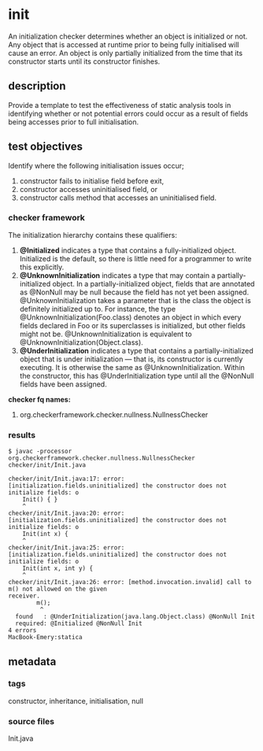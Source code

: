 # init
An initialization checker determines whether an object is initialized or not. Any object 
that is accessed at runtime prior to being fully initialised will cause an error. An 
object is only partially initialized from the time that its constructor starts until its 
constructor finishes.

## description
Provide a template to test the effectiveness of static analysis tools in identifying 
whether or not potential errors could occur as a result of fields being accesses prior
to full initialisation.

## test objectives
Identify where the following initialisation issues occur;
1. constructor fails to initialise field before exit,
2. constructor accesses uninitialised field, or
3. constructor calls method that accesses an uninitialised field.

### checker framework
The initialization hierarchy contains these qualifiers:
1. **@Initialized** indicates a type that contains a fully-initialized object. 
Initialized is the default, so there is little need for a programmer to write this 
explicitly.
2. **@UnknownInitialization** indicates a type that may contain a partially-initialized 
object. In a partially-initialized object, fields that are annotated as @NonNull may be 
null because the field has not yet been assigned. @UnknownInitialization takes a 
parameter that is the class the object is definitely initialized up to. For instance, the 
type @UnknownInitialization(Foo.class) denotes an object in which every fields declared 
in Foo or its superclasses is initialized, but other fields might not be. 
@UnknownInitialization is equivalent to @UnknownInitialization(Object.class).
3. **@UnderInitialization** indicates a type that contains a partially-initialized object 
that is under initialization — that is, its constructor is currently executing. It is 
otherwise the same as @UnknownInitialization. Within the constructor, this has 
@UnderInitialization type until all the @NonNull fields have been assigned.

**checker fq names:**
1. org.checkerframework.checker.nullness.NullnessChecker

### results

```
$ javac -processor org.checkerframework.checker.nullness.NullnessChecker checker/init/Init.java 

checker/init/Init.java:17: error: [initialization.fields.uninitialized] the constructor does not 
initialize fields: o
    Init() { }
    ^
checker/init/Init.java:20: error: [initialization.fields.uninitialized] the constructor does not 
initialize fields: o
    Init(int x) {
    ^
checker/init/Init.java:25: error: [initialization.fields.uninitialized] the constructor does not 
initialize fields: o
    Init(int x, int y) {
    ^
checker/init/Init.java:26: error: [method.invocation.invalid] call to m() not allowed on the given 
receiver.
        m();
         ^
  found   : @UnderInitialization(java.lang.Object.class) @NonNull Init
  required: @Initialized @NonNull Init
4 errors
MacBook-Emery:statica
```

## metadata

### tags
constructor, inheritance, initialisation, null

### source files
Init.java
